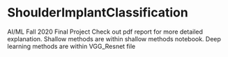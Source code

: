 # ShoulderImplantClassification
AI/ML Fall 2020 Final Project
Check out pdf report for more detailed explanation. Shallow methods are within shallow methods notebook. Deep learning methods are within VGG_Resnet file
